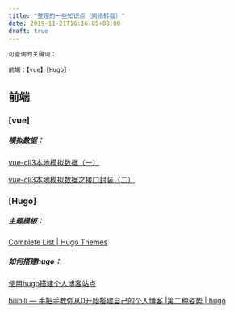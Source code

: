 ```yaml
---
title: "整理的一些知识点（网络转载）"
date: 2019-11-21T16:16:05+08:00
draft: true
---
```


```
可查询的关键词：

前端：【vue】【Hugo】
```

## 前端

### [vue]

##### 模拟数据：

[vue-cli3本地模拟数据（一）]( https://www.jianshu.com/p/993383798f30 )

[vue-cli3本地模拟数据之接口封装（二）]( https://www.jianshu.com/p/98d58a2c12e0 )



### [Hugo]

##### 主题模板：

[Complete List | Hugo Themes]( https://themes.gohugo.io/ )

##### 如何搭建hugo：

[使用hugo搭建个人博客站点]( https://blog.coderzh.com/2015/08/29/hugo/ )

[bilibili  — 手把手教你从0开始搭建自己的个人博客 |第二种姿势 | hugo](https://www.bilibili.com/video/av51574688?t=466)